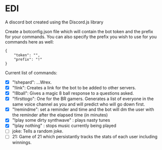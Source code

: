 # EDI
A discord bot created using the Discord.js library

Create a botconfig.json file which will contain the bot token and the prefix for your commands. You can also specify the prefix you wish to use for you commands here as well:

```
{
    "token": "",
    "prefix": "!"
}
```

Current list of commands:


- [x] "!shepard":   ...Wrex.
- [x] "!link": Creates a link for the bot to be added to other servers.
- [x] "!8ball": Gives a magic 8 ball response to a questions asked.
- [x] "!firsttogo": One for the BR gamers. Generates a list of everyone in the same voice channel as you and will predict who will go down first.
- [x] "!remindme": set a reminder and time and the bot will dm the user with the reminder after the elapsed time (in minutes)
- [x] "!play some dirty synthwave" : plays nasty tunes 
- [x] "!play nothing" : stops music currently being played
- [ ] joke: Tells a random joke.
- [ ] 21: Game of 21 which persistantly tracks the stats of each user including winnings. 
